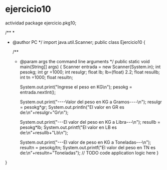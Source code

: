 # ejercicio10
actividad
package ejercicio.pkg10;

/**
 *
 * @author PC
 */
import java.util.Scanner;
public class Ejercicio10 {

    /**
     * @param args the command line arguments
     */
    public static void main(String[] args) {
        Scanner entrada = new Scanner(System.in);
        int pesokg;
        int gr =1000;
        int resulgr;
        float lb;
        lb=(float) 2.2;
        float resullb;
        int tn =1000;
        float resultn;
        
        System.out.print("Ingrese el peso en KG\n");
        pesokg = entrada.nextInt();
        
        System.out.print("----Valor del peso en KG a Gramos----\n");
        resulgr = pesokg*gr;
        System.out.println("El valor en GR es de:\n"+resulgr+"Gr\n");
        
        System.out.print("---El valor del peso en KG a Libra---\n");
        resullb = pesokg*lb;
        System.out.printf("El valor en LB es de:\n"+resullb+"Lb\n");
        
        System.out.print("---El valor de peso en KG a Toneladas---\n");
        resultn = pesokg/tn;
        System.out.printf("El valor del peso en TN es de:\n"+resultn+"Toneladas");
// TODO code application logic here
    }
    
}
